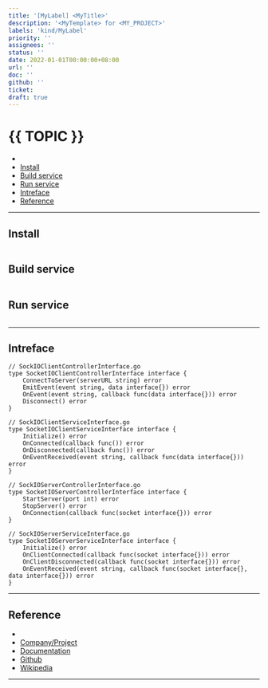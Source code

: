 ```yaml
---
title: '[MyLabel] <MyTitle>'
description: '<MyTemplate> for <MY_PROJECT>'
labels: 'kind/MyLabel'
priority: ''
assignees: ''
status: ''
date: 2022-01-01T00:00:00+08:00
url: ''
doc: ''
github: ''
ticket:
draft: true
---
```


# {{ TOPIC }} <!-- omit in toc -->

- [](#)
- [Install](#install)
- [Build service](#build-service)
- [Run service](#run-service)
- [Intreface](#intreface)
- [Reference](#reference)

---

## [](<URL>)

## Install

```bash

```

## Build service

```bash

```

## Run service

```bash

```

---

## Intreface

```golang
// SockIOClientControllerInterface.go
type SocketIOClientControllerInterface interface {
    ConnectToServer(serverURL string) error
    EmitEvent(event string, data interface{}) error
    OnEvent(event string, callback func(data interface{})) error
    Disconnect() error
}
```

```golang
// SockIOClientServiceInterface.go
type SocketIOClientServiceInterface interface {
    Initialize() error
    OnConnected(callback func()) error
    OnDisconnected(callback func()) error
    OnEventReceived(event string, callback func(data interface{})) error
}
```

```golang
// SockIOServerControllerInterface.go
type SocketIOServerControllerInterface interface {
    StartServer(port int) error
    StopServer() error
    OnConnection(callback func(socket interface{})) error
}
```

```golang
// SockIOServerServiceInterface.go
type SocketIOServerServiceInterface interface {
    Initialize() error
    OnClientConnected(callback func(socket interface{})) error
    OnClientDisconnected(callback func(socket interface{})) error
    OnEventReceived(event string, callback func(socket interface{}, data interface{})) error
}
```

---

## Reference

- [](<URL>)
- [Company/Project](<https://{{ GITHUB_PROJECT }}.io/>)
- [Documentation](<https://{{ GITHUB_PROJECT }}.io/doc>)
- [Github](<https://github.com/{{ GITHUB_USER }}/{{ GITHUB_PROJECT }}>)
- [Wikipedia](<https://en.wikipedia.org/wiki/{{ TOPIC }}>)

---
